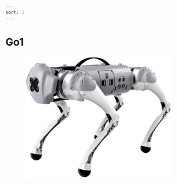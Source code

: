 ```yaml
---
sort: 3
---
```



# Go1


<center>
<img src="/assets/images/image_go1.png" width="400px"/>
</center>

